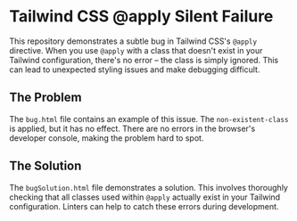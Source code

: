 # Tailwind CSS @apply Silent Failure

This repository demonstrates a subtle bug in Tailwind CSS's `@apply` directive.  When you use `@apply` with a class that doesn't exist in your Tailwind configuration, there's no error – the class is simply ignored. This can lead to unexpected styling issues and make debugging difficult.

## The Problem

The `bug.html` file contains an example of this issue.  The `non-existent-class` is applied, but it has no effect.  There are no errors in the browser's developer console, making the problem hard to spot.

## The Solution

The `bugSolution.html` file demonstrates a solution.  This involves thoroughly checking that all classes used within `@apply` actually exist in your Tailwind configuration.  Linters can help to catch these errors during development.